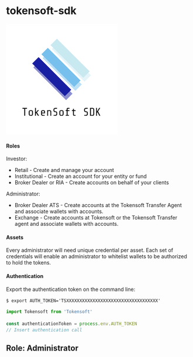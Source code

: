# tokensoft-sdk

![Logo](./docs/img/logo.png)


#### Roles

Investor:
 - Retail - Create and manage your account
 - Institutional - Create an account for your entity or fund
 - Broker Dealer or RIA - Create accounts on behalf of your clients

Administrator:
 - Broker Dealer ATS - Create accounts at the Tokensoft Transfer Agent and associate wallets with accounts.
 - Exchange - Create accounts at Tokensoft or the Tokensoft Transfer agent and associate wallets with accounts.


#### Assets

Every administrator will need unique credential per asset. Each set of credentials will enable an administrator to whitelist wallets to be authorized to hold the tokens.


#### Authentication

Export the authentication token on the command line:

```
$ export AUTH_TOKEN='TSXXXXXXXXXXXXXXXXXXXXXXXXXXXXXXXXXXX'
```

```typescript
import Tokensoft from 'Tokensoft'
 
const authenticationToken = process.env.AUTH_TOKEN
// Insert authentication call
```

## Role: Administrator

